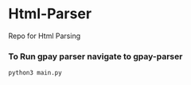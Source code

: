 # Html-Parser
Repo for Html Parsing

### To Run gpay parser navigate to gpay-parser
`python3 main.py`
